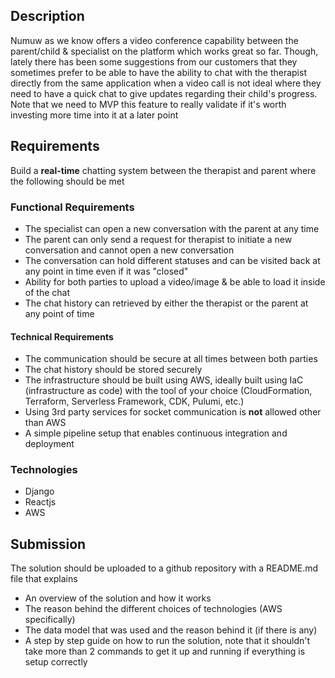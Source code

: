 ## Description

Numuw as we know offers a video conference capability between the parent/child & specialist on the platform which works great so far. Though, lately there has been some suggestions from our customers that they sometimes prefer to be able to have the ability to chat with the therapist directly from the same application when a video call is not ideal where they need to have a quick chat to give updates regarding their child's progress. Note that we need to MVP this feature to really validate if it's worth investing more time into it at a later point


## Requirements

Build a **real-time** chatting system between the therapist and parent where the following should be met

### Functional Requirements
- The specialist can open a new conversation with the parent at any time
- The parent can only send a request for therapist to initiate a new conversation and cannot open a new conversation
- The conversation can hold different statuses and can be visited back at any point in time even if it was "closed" 
- Ability for both parties to upload a video/image & be able to load it inside of the chat
- The chat history can retrieved by either the therapist or the parent at any point of time

#### Technical Requirements
- The communication should be secure at all times between both parties
- The chat history should be stored securely
- The infrastructure should be built using AWS, ideally built using IaC (infrastructure as code) with the tool of your choice (CloudFormation, Terraform, Serverless Framework, CDK, Pulumi, etc.)
- Using 3rd party services for socket communication is **not** allowed other than AWS
- A simple pipeline setup that enables continuous integration and deployment


### Technologies
- Django
- Reactjs
- AWS

## Submission
The solution should be uploaded to a github repository with a README.md file that explains 
- An overview of the solution and how it works
- The reason behind the different choices of technologies (AWS specifically)
- The data model that was used and the reason behind it (if there is any)
- A step by step guide on how to run the solution, note that it shouldn't take more than 2 commands to get it up and running if everything is setup correctly

